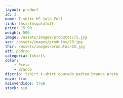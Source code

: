 ```yaml
---
layout: product
id: 3
name: T-shirt MS Gold Full
link: thsirtmsgoldfull
price: 15.90
weight: 500
image: /assets/images/produtos/71.jpg
sec: /assets/images/produtos/70.jpg
thir: /assets/images/produtos/63.jpg
att: padrao
categoria: tshirts
color:
    - Preto
    - Branco
discrip: tshirt t-shirt dourado padrao branca preta 
novo: true
maisvendidos: true
stock: sim
---
```

